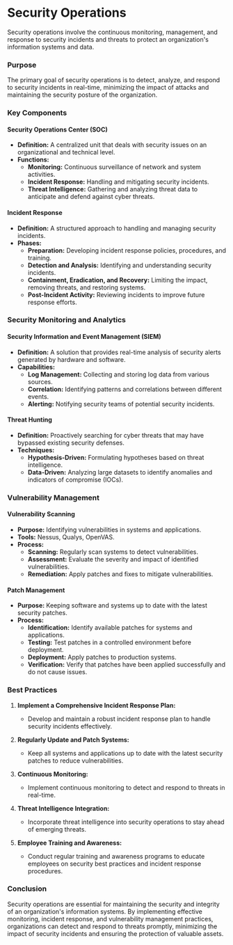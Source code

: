 # Security Operations

Security operations involve the continuous monitoring, management, and response to security incidents and threats to protect an organization's information systems and data.

### Purpose

The primary goal of security operations is to detect, analyze, and respond to security incidents in real-time, minimizing the impact of attacks and maintaining the security posture of the organization.

### Key Components

#### Security Operations Center (SOC)

- **Definition:** A centralized unit that deals with security issues on an organizational and technical level.
- **Functions:**
    - **Monitoring:** Continuous surveillance of network and system activities.
    - **Incident Response:** Handling and mitigating security incidents.
    - **Threat Intelligence:** Gathering and analyzing threat data to anticipate and defend against cyber threats.

#### Incident Response

- **Definition:** A structured approach to handling and managing security incidents.
- **Phases:**
    - **Preparation:** Developing incident response policies, procedures, and training.
    - **Detection and Analysis:** Identifying and understanding security incidents.
    - **Containment, Eradication, and Recovery:** Limiting the impact, removing threats, and restoring systems.
    - **Post-Incident Activity:** Reviewing incidents to improve future response efforts.

### Security Monitoring and Analytics

#### Security Information and Event Management (SIEM)

- **Definition:** A solution that provides real-time analysis of security alerts generated by hardware and software.
- **Capabilities:**
    - **Log Management:** Collecting and storing log data from various sources.
    - **Correlation:** Identifying patterns and correlations between different events.
    - **Alerting:** Notifying security teams of potential security incidents.

#### Threat Hunting

- **Definition:** Proactively searching for cyber threats that may have bypassed existing security defenses.
- **Techniques:**
    - **Hypothesis-Driven:** Formulating hypotheses based on threat intelligence.
    - **Data-Driven:** Analyzing large datasets to identify anomalies and indicators of compromise (IOCs).

### Vulnerability Management

#### Vulnerability Scanning

- **Purpose:** Identifying vulnerabilities in systems and applications.
- **Tools:** Nessus, Qualys, OpenVAS.
- **Process:**
    - **Scanning:** Regularly scan systems to detect vulnerabilities.
    - **Assessment:** Evaluate the severity and impact of identified vulnerabilities.
    - **Remediation:** Apply patches and fixes to mitigate vulnerabilities.

#### Patch Management

- **Purpose:** Keeping software and systems up to date with the latest security patches.
- **Process:**
    - **Identification:** Identify available patches for systems and applications.
    - **Testing:** Test patches in a controlled environment before deployment.
    - **Deployment:** Apply patches to production systems.
    - **Verification:** Verify that patches have been applied successfully and do not cause issues.

### Best Practices

1. **Implement a Comprehensive Incident Response Plan:**
    
    - Develop and maintain a robust incident response plan to handle security incidents effectively.
2. **Regularly Update and Patch Systems:**
    
    - Keep all systems and applications up to date with the latest security patches to reduce vulnerabilities.
3. **Continuous Monitoring:**
    
    - Implement continuous monitoring to detect and respond to threats in real-time.
4. **Threat Intelligence Integration:**
    
    - Incorporate threat intelligence into security operations to stay ahead of emerging threats.
5. **Employee Training and Awareness:**
    
    - Conduct regular training and awareness programs to educate employees on security best practices and incident response procedures.

### Conclusion

Security operations are essential for maintaining the security and integrity of an organization's information systems. By implementing effective monitoring, incident response, and vulnerability management practices, organizations can detect and respond to threats promptly, minimizing the impact of security incidents and ensuring the protection of valuable assets.
